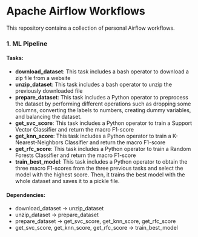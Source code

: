 # Apache Airflow Workflows
This repository contains a collection of personal Airflow workflows.

### 1. ML Pipeline
#### Tasks:
- **download_dataset**: This task includes a bash operator to download a zip file from a website
- **unzip_dataset**: This task includes a bash operator to unzip the previously downloaded file
- **prepare_dataset**: This task includes a Python operator to preprocess the dataset by performing different operations such as dropping some columns, converting the labels to numbers, creating dummy variables, and balancing the dataset. 
- **get_svc_score**: This task includes a Python operator to train a Support Vector Classifier and return the macro F1-score
- **get_knn_score**: This task includes a Python operator to train a K-Nearest-Neighbors Classifier and return the macro F1-score
- **get_rfc_score**: This task includes a Python operator to train a Random Forests Classifier and return the macro F1-score
- **train_best_model**: This task includes a Python operator to obtain the three macro F1-scores from the three previous tasks and select the model with the highest score. Then, it trains the best model with the whole dataset and saves it to a pickle file. 

#### Dependencies: 
- download_dataset -> unzip_dataset
- unzip_dataset -> prepare_dataset
- prepare_dataset -> get_svc_score, get_knn_score, get_rfc_score
- get_svc_score, get_knn_score, get_rfc_score -> train_best_model
